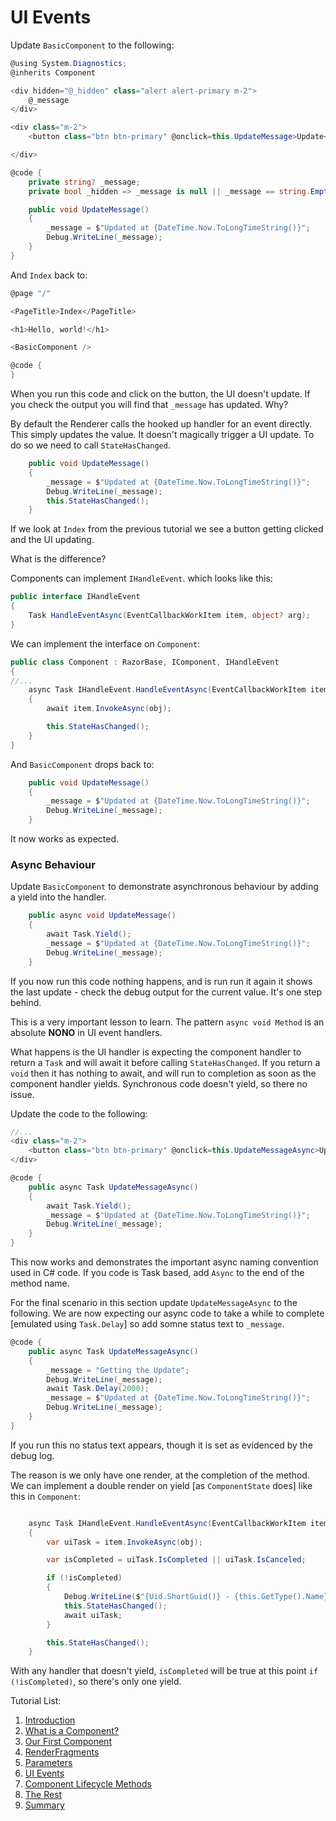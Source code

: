 # UI Events

Update `BasicComponent` to the following:

```csharp
@using System.Diagnostics;
@inherits Component

<div hidden="@_hidden" class="alert alert-primary m-2">
    @_message
</div>

<div class="m-2">
    <button class="btn btn-primary" @onclick=this.UpdateMessage>Update</button>

</div>

@code {
    private string? _message;
    private bool _hidden => _message is null || _message == string.Empty;

    public void UpdateMessage()
    {
        _message = $"Updated at {DateTime.Now.ToLongTimeString()}";
        Debug.WriteLine(_message);
    }
}
```

And `Index` back to:

```csharp
@page "/"

<PageTitle>Index</PageTitle>

<h1>Hello, world!</h1>

<BasicComponent />

@code {
}
```

When you run this code and click on the button, the UI doesn't update.  If you check the output you will find that `_message` has updated.  Why?

By default the Renderer calls the hooked up handler for an event directly.  This simply updates the value.  It doesn't magically trigger a UI update.  To do so we need to call `StateHasChanged`.

```csharp
    public void UpdateMessage()
    {
        _message = $"Updated at {DateTime.Now.ToLongTimeString()}";
        Debug.WriteLine(_message);
        this.StateHasChanged();
    }
``` 

If we look at `Index` from the previous tutorial we see a button getting clicked and the UI updating.

What is the difference?

Components can implement `IHandleEvent`. which looks like this:

```csharp
public interface IHandleEvent
{
    Task HandleEventAsync(EventCallbackWorkItem item, object? arg);
}
```

We can implement the interface on `Component`:

```csharp
public class Component : RazorBase, IComponent, IHandleEvent
{
//...
    async Task IHandleEvent.HandleEventAsync(EventCallbackWorkItem item, object? obj)
    {
        await item.InvokeAsync(obj);

        this.StateHasChanged();
    }
}
```

And `BasicComponent` drops back to:

```csharp
    public void UpdateMessage()
    {
        _message = $"Updated at {DateTime.Now.ToLongTimeString()}";
        Debug.WriteLine(_message);
    }
```

It now works as expected.

### Async Behaviour

Update `BasicComponent` to demonstrate asynchronous behaviour by adding a yield into the handler.

```csharp
    public async void UpdateMessage()
    {
        await Task.Yield();
        _message = $"Updated at {DateTime.Now.ToLongTimeString()}";
        Debug.WriteLine(_message);
    }
```

If you now run this code nothing happens, and is run run it again it shows the last update - check the debug output for the current value.  It's one step behind.

This is a very important lesson to learn.  The pattern `async void Method` is an absolute **NONO** in UI event handlers.  

What happens is the UI handler is expecting the component handler to return a `Task` and will await it before calling `StateHasChanged`.  If you return a `void` then it has nothing to await, and will run to completion as soon as the component handler yields.  Synchronous code doesn't yield, so there no issue.

Update the code to the following: 

```csharp
//...
<div class="m-2">
    <button class="btn btn-primary" @onclick=this.UpdateMessageAsync>Update</button>
</div>

@code {
    public async Task UpdateMessageAsync()
    {
        await Task.Yield();
        _message = $"Updated at {DateTime.Now.ToLongTimeString()}";
        Debug.WriteLine(_message);
    }
}
```

This now works and demonstrates the important async naming convention used in C# code.  If you code is Task based, add `Async` to the end of the method name.

For the final scenario in this section update `UpdateMessageAsync` to the following.  We are now expecting our async code to take a while to complete [emulated using `Task.Delay`] so add somne status text to `_message`.  

```csharp
@code {
    public async Task UpdateMessageAsync()
    {
        _message = "Getting the Update";
        Debug.WriteLine(_message);
        await Task.Delay(2000);
        _message = $"Updated at {DateTime.Now.ToLongTimeString()}";
        Debug.WriteLine(_message);
    }
}
``` 

If you run this no status text appears, though it is set as evidenced by the debug log.

The reason is we only have one render, at the completion of the method.  We can implement a double render on yield [as `ComponentState` does] like this in `Component`:

```csharp

    async Task IHandleEvent.HandleEventAsync(EventCallbackWorkItem item, object? obj)
    {
        var uiTask = item.InvokeAsync(obj);

        var isCompleted = uiTask.IsCompleted || uiTask.IsCanceled;

        if (!isCompleted)
        {
            Debug.WriteLine($"{Uid.ShortGuid()} - {this.GetType().Name} - Event Handler Yielded, Render Queued");
            this.StateHasChanged();
            await uiTask;
        }

        this.StateHasChanged();
    }
```

With any handler that doesn't yield, `isCompleted` will be true at this point `if (!isCompleted)`, so there's only one yield.

Tutorial List:

1. [Introduction](./Introduction.md)
2. [What is a Component?](./Tutorial-1.md)
3. [Our First Component](./Tutorial-2.md)
4. [RenderFragments](./Tutorial-3.md)
5. [Parameters](./Tutorial-4.md)
6. [UI Events](./Tutorial-5.md)
7. [Component Lifecycle Methods](./Tutorial-6.md)
8. [The Rest](./Tutorial-7.md)
9. [Summary](./Final-Summary.md)
